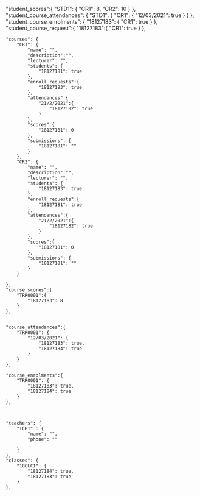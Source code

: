 "student_scores":{
        "STD1": {
            "CR1": 8,
            "CR2": 10
        }
    },
    "student_course_attendances": {
        "STD1": {
            "CR1": {
                "12/03/2021": true
            }
        }
    },
    "student_course_enrolments": {
        "18127183": {
            "CR1": true
        }
    },
    "student_course_request":{
        "18127183":{
            "CR1": true
        }
    },


    
    

    "courses": {
        "CR1": {
            "name": "",
            "description":"",
            "lecturer": "",
            "students": {
                "18127181": true
            },
            "enroll_requests":{
                "18127183": true
            },
            "attendances":{
                "21/2/2021":{
                    "18127182": true
                }
            },
            "scores":{
                "18127181": 0
            },
            "submissions": {
                "18127181": ""
            }
        },
        "CR2": {
            "name": "",
            "description":"",
            "lecturer": "",
            "students": {
                "18127183": true
            },
            "enroll_requests":{
                "18127181": true
            },
            "attendances":{
                "21/2/2021":{
                    "18127182": true
                }
            },
            "scores":{
                "18127181": 0
            },
            "submissions": {
                "18127181": ""
            }
        }

    },
    "course_scores":{
        "TRR0001":{
            "18127183": 8
        }
    },

    
    "course_attendances":{
        "TRR0001": {
            "12/03/2021": {
                "18127183": true,
                "18127184": true
            }
        }
    },  

    "course_enrolments":{
        "TRR0001": {
            "18127183": true,
            "18127184": true
        }
    },
    


    "teachers": {
        "TCH1" : {
            "name": "",
            "phone": ""

        }
    },
    "classes": {
        "18CLC1": {
            "18127184": true,
            "18127183": true
        }
    },